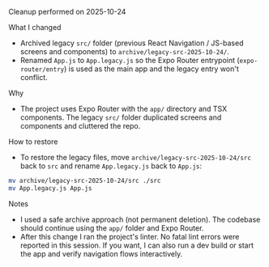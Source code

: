 Cleanup performed on 2025-10-24

What I changed

- Archived legacy `src/` folder (previous React Navigation / JS-based screens and components) to `archive/legacy-src-2025-10-24/`.
- Renamed `App.js` to `App.legacy.js` so the Expo Router entrypoint (`expo-router/entry`) is used as the main app and the legacy entry won't conflict.

Why

- The project uses Expo Router with the `app/` directory and TSX components. The legacy `src/` folder duplicated screens and components and cluttered the repo.

How to restore

- To restore the legacy files, move `archive/legacy-src-2025-10-24/src` back to `src` and rename `App.legacy.js` back to `App.js`:

```bash
mv archive/legacy-src-2025-10-24/src ./src
mv App.legacy.js App.js
```

Notes

- I used a safe archive approach (not permanent deletion). The codebase should continue using the `app/` folder and Expo Router.
- After this change I ran the project's linter. No fatal lint errors were reported in this session. If you want, I can also run a dev build or start the app and verify navigation flows interactively.
